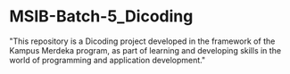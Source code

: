 # MSIB-Batch-5_Dicoding
"This repository is a Dicoding project developed in the framework of the Kampus Merdeka program, as part of learning and developing skills in the world of programming and application development."

